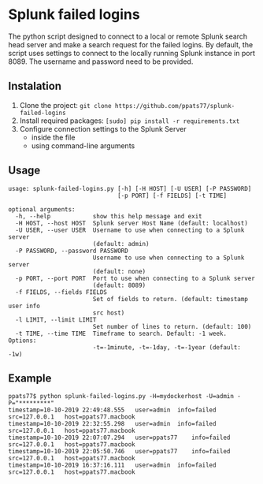 # Splunk failed logins
The python script designed to connect to a local or remote Splunk search head server and make a search request for the failed logins. 
By default, the script uses settings to connect to the locally running Splunk instance in port 8089. The username and password need to be provided.

## Instalation
1. Clone the project: ```git clone https://github.com/ppats77/splunk-failed-logins``` 
2. Install required packages: ```[sudo] pip install -r requirements.txt```
3. Configure connection settings to the Splunk Server
   - inside the file
   - using command-line arguments
   
## Usage
```
usage: splunk-failed-logins.py [-h] [-H HOST] [-U USER] [-P PASSWORD]
                               [-p PORT] [-f FIELDS] [-t TIME]

optional arguments:
  -h, --help            show this help message and exit
  -H HOST, --host HOST  Splunk server Host Name (default: localhost)
  -U USER, --user USER  Username to use when connecting to a Splunk server
                        (default: admin)
  -P PASSWORD, --password PASSWORD
                        Username to use when connecting to a Splunk server
                        (default: none)
  -p PORT, --port PORT  Port to use when connecting to a Splunk server
                        (default: 8089)
  -f FIELDS, --fields FIELDS
                        Set of fields to return. (default: timestamp user info
                        src host)
  -l LIMIT, --limit LIMIT
                        Set number of lines to return. (default: 100)
  -t TIME, --time TIME  Timeframe to search. Default: -1 week. Options:
                        -t=-1minute, -t=-1day, -t=-1year (default: -1w)
```

## Example 
```
ppats77$ python splunk-failed-logins.py -H=mydockerhost -U=admin -P="*********"
timestamp=10-10-2019 22:49:48.555	user=admin	info=failed	src=127.0.0.1	host=ppats77.macbook
timestamp=10-10-2019 22:32:55.298	user=admin	info=failed	src=127.0.0.1	host=ppats77.macbook
timestamp=10-10-2019 22:07:07.294	user=ppats77	info=failed	src=127.0.0.1	host=ppats77.macbook
timestamp=10-10-2019 22:05:50.746	user=ppats77	info=failed	src=127.0.0.1	host=ppats77.macbook
timestamp=10-10-2019 16:37:16.111	user=admin	info=failed	src=127.0.0.1	host=ppats77.macbook
```
